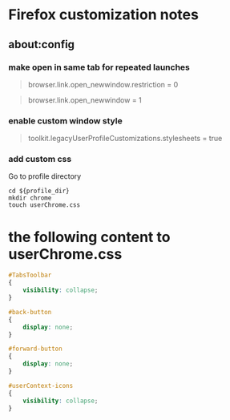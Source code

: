 # Firefox customization notes
## about:config

### make open in same tab for repeated launches

> browser.link.open_newwindow.restriction = 0

> browser.link.open_newwindow = 1

### enable custom window style
> toolkit.legacyUserProfileCustomizations.stylesheets = true

### add custom css
Go to profile directory

```shell
cd ${profile_dir}
mkdir chrome
touch userChrome.css
```

# the following content to userChrome.css
```css
#TabsToolbar
{
    visibility: collapse;
}

#back-button
{
    display: none;
}

#forward-button
{
    display: none;
}

#userContext-icons
{
    visibility: collapse;
}
```